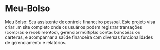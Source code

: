 # Meu-Bolso
Meu Bolso: Seu assistente de controle financeiro pessoal. Este projeto visa criar um site completo onde os usuários podem registrar transações (compras e recebimentos), gerenciar múltiplas contas bancárias ou carteiras, e acompanhar a saúde financeira com diversas funcionalidades de gerenciamento e relatórios.
